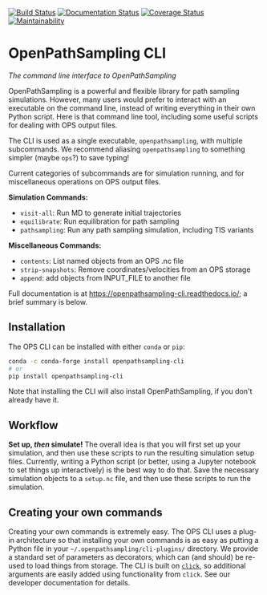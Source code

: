 [![Build Status](https://travis-ci.com/openpathsampling/openpathsampling-cli.svg?branch=master)](https://travis-ci.com/openpathsampling/openpathsampling-cli)
[![Documentation Status](https://readthedocs.org/projects/openpathsampling-cli/badge/?version=latest)](https://openpathsampling-cli.readthedocs.io/en/latest/?badge=latest)
[![Coverage Status](https://coveralls.io/repos/github/openpathsampling/openpathsampling-cli/badge.svg?branch=master)](https://coveralls.io/github/openpathsampling/openpathsampling-cli?branch=master)
[![Maintainability](https://api.codeclimate.com/v1/badges/0d1ee29e1a05cfcdc01a/maintainability)](https://codeclimate.com/github/openpathsampling/openpathsampling-cli/maintainability)

# OpenPathSampling CLI

*The command line interface to OpenPathSampling*

OpenPathSampling is a powerful and flexible library for path sampling
simulations. However, many users would prefer to interact with an executable on
the command line, instead of writing everything in their own Python script.
Here is that command line tool, including some useful scripts for dealing with
OPS output files.

The CLI is used as a single executable, `openpathsampling`, with multiple
subcommands. We recommend aliasing `openpathsampling` to something simpler (maybe `ops`?) to save typing!

Current categories of subcommands are for simulation running, and for
miscellaneous operations on OPS output files.

**Simulation Commands:**

* `visit-all`:     Run MD to generate initial trajectories
* `equilibrate`:   Run equilibration for path sampling
* `pathsampling`:  Run any path sampling simulation, including TIS variants

**Miscellaneous Commands:**

* `contents`:         List named objects from an OPS .nc file
* `strip-snapshots`:  Remove coordinates/velocities from an OPS storage
* `append`:           add objects from INPUT_FILE  to another file

Full documentation is at https://openpathsampling-cli.readthedocs.io/; a brief
summary is below.


<!-- TODO: add TOC if the contents here get too long
Contents:

* Installation
* Workflow
* Creating your own commands 
-->

## Installation

The OPS CLI can be installed with either ``conda`` or ``pip``:

```bash
conda -c conda-forge install openpathsampling-cli
# or
pip install openpathsampling-cli
```

Note that installing the CLI will also install OpenPathSampling, if you don't
already have it.

## Workflow

**Set up, *then* simulate!** The overall idea is that you will first set up your
simulation, and then use these scripts to run the resulting simulation setup
files. Currently, writing a Python script (or better, using a Jupyter notebook
to set things up interactively) is the best way to do that. Save the necessary
simulation objects to a `setup.nc` file, and then use these scripts to run the
simulation.

## Creating your own commands

Creating your own commands is extremely easy. The OPS CLI uses a plug-in
architecture so that installing your own commands is as easy as putting a
Python file in your `~/.openpathsampling/cli-plugins/` directory. 
We provide a standard set of parameters as decorators, which can (and should)
be re-used to load things from storage. The CLI is built on
[`click`](https://click.palletsprojects.com/), so additional arguments are
easily added using functionality from `click`. See our developer documentation
for details.
